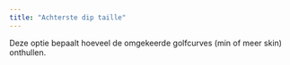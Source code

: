 ```yaml
---
title: "Achterste dip taille"
---
```


Deze optie bepaalt hoeveel de omgekeerde golfcurves (min of meer skin) onthullen.



